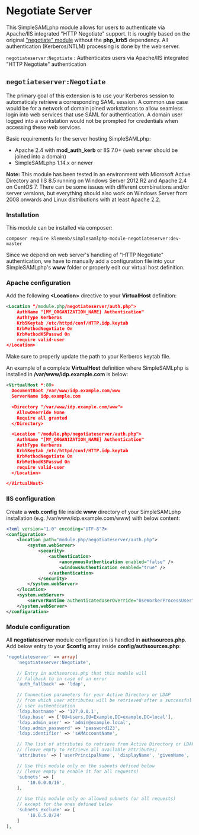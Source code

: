 # Negotiate Server

This SimpleSAMLphp module allows for users to authenticate via Apache/IIS integrated "HTTP Negotiate" support. It is roughly
based on the original ["negotiate" module](https://github.com/simplesamlphp/simplesamlphp/blob/master/modules/negotiate/docs/negotiate.md) 
without the **php_krb5** dependency. All authentication (Kerberos/NTLM) processing is done by the web server.
 
`negotiateserver:Negotiate`
: Authenticates users via Apache/IIS integrated "HTTP Negotiate" authentication

## `negotiateserver:Negotiate`
 
The primary goal of this extension is to use your Kerberos session to automaticaly retrieve a corresponding SAML session.
A common use case would be for a network of domain joined workstations to allow seamless login into web services that use
SAML for authentication. A domain user logged into a workstation would not be prompted for credentials
when accessing these web services.

Basic requirements for the server hosting SimpleSAMLphp:
- Apache 2.4 with **mod_auth_kerb** or IIS 7.0+
  (web server should be joined into a domain)
- SimpleSAMLphp 1.14.x or newer

**Note:** This module has been tested in an environment with Microsoft Active Directory and IIS 8.5
running on Windows Server 2012 R2 and Apache 2.4 on CentOS 7. There can be some issues
with different combinations and/or server versions, but everything should also work on Windows Server from 2008 
onwards and Linux distributions with at least Apache 2.2.

### Installation

This module can be installed via composer:

```
composer require klemenb/simplesamlphp-module-negotiateserver:dev-master
```

Since we depend on web server's handling of "HTTP Negotiate" authentication, we have to manually
add a configuration file into your SimpleSAMLphp's **www** folder or properly edit our virtual host definition.

### Apache configuration

Add the following **&lt;Location&gt;** directive to your **VirtualHost** definition:

```xml
<Location "/module.php/negotiateserver/auth.php">
    AuthName "[MY_ORGANIZATION_NAME] Authentication"
    AuthType Kerberos
    Krb5Keytab /etc/httpd/conf/HTTP.idp.keytab
    KrbMethodNegotiate On
    KrbMethodK5Passwd On
    require valid-user
</Location>
```

Make sure to properly update the path to your Kerberos keytab file.

An example of a complete **VirtualHost** definition where SimpleSAMLphp is installed
in **/var/www/idp.example.com** is below:

```xml
<VirtualHost *:80>
  DocumentRoot /var/www/idp.example.com/www
  ServerName idp.example.com

  <Directory "/var/www/idp.example.com/www">
    AllowOverride None
    Require all granted
  </Directory>

  <Location "/module.php/negotiateserver/auth.php">
    AuthName "[MY_ORGANIZATION_NAME] Authentication"
    AuthType Kerberos
    Krb5Keytab /etc/httpd/conf/HTTP.idp.keytab
    KrbMethodNegotiate On
    KrbMethodK5Passwd On
    require valid-user
  </Location>

</VirtualHost>
```

### IIS configuration

Create a **web.config** file inside **www** directory of your SimpleSAMLphp installation 
(e.g. /var/www/idp.example.com/www) with below content:

```xml
<?xml version="1.0" encoding="UTF-8"?>
<configuration>
    <location path="module.php/negotiateserver/auth.php">
        <system.webServer>
            <security>
                <authentication>
                    <anonymousAuthentication enabled="false" />
                    <windowsAuthentication enabled="true" />
                </authentication>
            </security>
        </system.webServer>
    </location>
    <system.webServer>
        <serverRuntime authenticatedUserOverride="UseWorkerProcessUser" />       
    </system.webServer>
</configuration>
```

### Module configuration

All **negotiateserver** module configuration is handled in **authsources.php**. Add below entry
to your **$config** array inside **config/authsources.php**:
 
```php
'negotiateserver' => array(
    'negotiateserver:Negotiate',

    // Entry in authsources.php that this module will
    // fallback to in case of an error
    'auth_fallback' => 'ldap',

    // Connection parameters for your Active Directory or LDAP
    // from which user attributes will be retrieved after a successful 
    // user authentication
    'ldap.hostname' => '127.0.0.1',
    'ldap.base' => ['OU=Users,OU=Example,DC=example,DC=local'],
    'ldap.admin_user' => 'admin@example.local',
    'ldap.admin_password' => 'password123',
    'ldap.identifier' => 'sAMAccountName',

    // The list of attributes to retrieve from Active Directory or LDAP
    // (leave empty to retrieve all available attributes)
    'attributes' => ['userPrincipalName', 'displayName', 'givenName', 'sn'],

    // Use this module only on the subnets defined below
    // (leave empty to enable it for all requests)
    'subnets' => [
        '10.0.0.0/16',
    ],

    // Use this module only on allowed subnets (or all requests)
    // except for the ones defined below
    'subnets_exclude' => [
        '10.0.5.0/24'
    ]
),
```
   